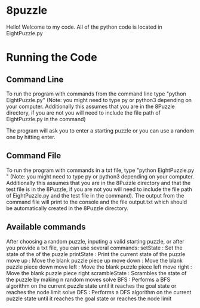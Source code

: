 # 8puzzle
Hello! Welcome to my code. 
All of the python code is located in EightPuzzle.py

# Running the Code

## Command Line
To run the program with commands from the command line type "python EightPuzzle.py" (Note: you might need to type py or python3 depending on your computer. Additionally this assumes that you are in the 8Puzzle directory, if you are not you will need to include the file path of EightPuzzle.py in the command)

The program will ask you to enter a starting puzzle or you can use a random one by hitting enter.

## Command File 
To run the program with commands in a txt file, type "python EightPuzzle.py <filename>" (Note: you might need to type py or python3 depending on your computer. Additionally this assumes that you are in the 8Puzzle directory and that the test file is in the 8Puzzle, if you are not you will need to include the file path of EightPuzzle.py and the test file in the command). The output from the command file will print to the console and the file output.txt which should be automatically created in the 8Puzzle directory. 

## Available commands
After choosing a random puzzle, inputing a valid starting puzzle, or after you provide a txt file, you can use several commands:
    setState <state>        : Set the state of the of the puzzle
    printState              : Print the current state of the puzzle
    move up                 : Move the blank puzzle piece up
    move down               : Move the blank puzzle piece down
    move left               : Move the blank puzzle piece left
    move right              : Move the blank puzzle piece right
    scrambleState <n>       : Scrambles the state of the puzzle by making n random moves
    solve BFS <maxnodes>    : Performs a BFS algorithm on the current puzzle state until it reaches the goal state or reaches the node limit
    solve DFS <maxnodes>    : Performs a DFS algorithm on the current puzzle state until it reaches the goal state or reaches the node limit
